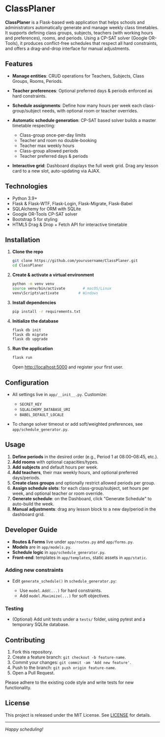 # ClassPlaner

**ClassPlaner** is a Flask-based web application that helps schools and administrators automatically generate and manage weekly class timetables. It supports defining class groups, subjects, teachers (with working hours and preferences), rooms, and periods. Using a CP-SAT solver (Google OR-Tools), it produces conflict-free schedules that respect all hard constraints, and offers a drag-and-drop interface for manual adjustments.

## Features

* **Manage entities**: CRUD operations for Teachers, Subjects, Class Groups, Rooms, Periods.
* **Teacher preferences**: Optional preferred days & periods enforced as hard constraints.
* **Schedule assignments**: Define how many hours per week each class-group/subject needs, with optional room or teacher overrides.
* **Automatic schedule generation**: CP-SAT based solver builds a master timetable respecting:

  * Class-group once-per-day limits
  * Teacher and room no double-booking
  * Teacher max weekly hours
  * Class-group allowed periods
  * Teacher preferred days & periods
* **Interactive grid**: Dashboard displays the full week grid. Drag any lesson card to a new slot, auto-updating via AJAX.

## Technologies

* Python 3.9+
* Flask & Flask-WTF, Flask-Login, Flask-Migrate, Flask-Babel
* SQLAlchemy for ORM with SQLite
* Google OR-Tools CP-SAT solver
* Bootstrap 5 for styling
* HTML5 Drag & Drop + Fetch API for interactive timetable

## Installation

1. **Clone the repo**

   ```bash
   git clone https://github.com/yourusername/ClassPlaner.git
   cd ClassPlaner
   ```

2. **Create & activate a virtual environment**

   ```bash
   python -m venv venv
   source venv/bin/activate        # macOS/Linux
   venv\Scripts\activate         # Windows
   ```

3. **Install dependencies**

   ```bash
   pip install -r requirements.txt
   ```

4. **Initialize the database**

   ```bash
   flask db init
   flask db migrate
   flask db upgrade
   ```

5. **Run the application**

   ```bash
   flask run
   ```

   Open [http://localhost:5000](http://localhost:5000) and register your first user.

## Configuration

* All settings live in `app/__init__.py`. Customize:

  * `SECRET_KEY`
  * `SQLALCHEMY_DATABASE_URI`
  * `BABEL_DEFAULT_LOCALE`

* To change solver timeout or add soft/weighted preferences, see `app/schedule_generator.py`.

## Usage

1. **Define periods** in the desired order (e.g., Period 1 at 08:00–08:45, etc.).
2. **Add rooms** with optional capacities/types.
3. **Add subjects** and default hours per week.
4. **Add teachers**, their max weekly hours, and optional preferred days/periods.
5. **Create class groups** and optionally restrict allowed periods per group.
6. **Assign schedule slots**: for each class-group/subject, set hours per week, and optional teacher or room override.
7. **Generate schedule**: on the Dashboard, click "Generate Schedule" to auto-build the week.
8. **Manual adjustments**: drag any lesson block to a new day/period in the dashboard grid.

## Developer Guide

* **Routes & Forms** live under `app/routes.py` and `app/forms.py`.
* **Models** are in `app/models.py`.
* **Schedule logic** in `app/schedule_generator.py`.
* **Front-end**: templates in `app/templates`, static assets in `app/static`.

### Adding new constraints

* Edit `generate_schedule()` in `schedule_generator.py`:

  * Use `model.Add(...)` for hard constraints.
  * Add `model.Maximize(...)` for soft objectives.

### Testing

* (Optional) Add unit tests under a `tests/` folder, using pytest and a temporary SQLite database.

## Contributing

1. Fork this repository.
2. Create a feature branch: `git checkout -b feature-name`.
3. Commit your changes: `git commit -am 'Add new feature'`.
4. Push to the branch: `git push origin feature-name`.
5. Open a Pull Request.

Please adhere to the existing code style and write tests for new functionality.

## License

This project is released under the MIT License. See [LICENSE](LICENSE) for details.

---

*Happy scheduling!*

